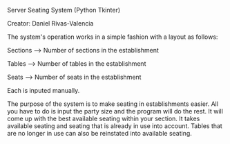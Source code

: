 Server Seating System (Python Tkinter)

Creator: Daniel Rivas-Valencia

The system's operation works in a simple fashion with a layout as follows:

Sections --> Number of sections in the establishment

Tables --> Number of tables in the establishment

Seats --> Number of seats in the establishment

Each is inputed manually. 

The purpose of the system is to make seating in establishments easier.
All you have to do is input the party size and the program will do the rest. 
It will come up with the best available seating within your section. 
It takes available seating and seating that is already in use into account.
Tables that are no longer in use can also be reinstated into available seating. 
